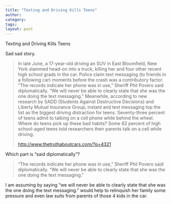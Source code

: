 ```yaml
---
title: "Texting and Driving Kills Teens"
author:
category: 
tags: 
layout: post
---
```

Texting and Driving Kills Teens

Sad sad story.

<blockquote>

In late June, a 17-year-old driving an SUV in East Bloomfield, New York slammed head-on into a truck, killing her and four other recent high school grads in the car. Police claim text messaging (to friends in a following car) moments before the crash was a contributory factor. “The records indicate her phone was in use,” Sheriff Phil Povero said diplomatically. “We will never be able to clearly state that she was the one doing the text messaging.” Meanwhile, according to new research by SADD (Students Against Destructive Decisions) and Liberty Mutual Insurance Group, instant and text messaging top the list as the biggest driving distraction for teens. Seventy-three percent of teens admit to talking on a cell phone while behind the wheel. Where do teens pick up these bad habits? Some 62 percent of high school-aged teens told researchers their parents talk on a cell while driving.

<a href="http://www.thetruthaboutcars.com/?p=4321">http://www.thetruthaboutcars.com/?p=4321</a>

</blockquote>

Which part is “said diplomatically”?

<blockquote>

“The records indicate her phone was in use,” Sheriff Phil Povero said diplomatically. “We will never be able to clearly state that she was the one doing the text messaging.”

</blockquote>

I am assuming by saying “we will never be able to clearly state that she was the one doing the text messaging.” would help to relinquish her family some pressure and even law suits from parents of those 4 kids in the car.

